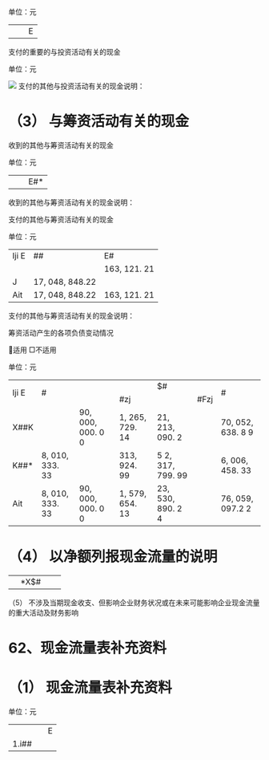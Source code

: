 单位：元

<table><tr><td></td><td></td><td>E</td></tr></table>

支付的重要的与投资活动有关的现金

单位：元

![](images/1b800c0d9d561c64d1da8947f4a511a1618ce6e7ad2819478f489fad2e8f8a53.jpg)
支付的其他与投资活动有关的现金说明：

# （3） 与筹资活动有关的现金

收到的其他与筹资活动有关的现金

单位：元

<table><tr><td></td><td></td><td>E#*</td></tr></table>

收到的其他与筹资活动有关的现金说明：

支付的其他与筹资活动有关的现金

单位：元  

<table><tr><td>Iji E</td><td>##</td><td>E#</td></tr><tr><td></td><td></td><td>163, 121. 21</td></tr><tr><td>  J  </td><td>17, 048, 848.22</td><td></td></tr><tr><td>Ait</td><td>17, 048, 848.22</td><td>163, 121. 21</td></tr></table>

支付的其他与筹资活动有关的现金说明：

筹资活动产生的各项负债变动情况

适用 □不适用

单位：元

<table><tr><td rowspan="2">Iji E</td><td rowspan="2">#</td><td colspan="2"></td><td colspan="2">$#</td><td rowspan="2">#</td></tr><tr><td></td><td>#zj</td><td></td><td>#Fzj</td></tr><tr><td>X##K</td><td></td><td>90, 000, 000. 0 0</td><td>1, 265, 729. 14</td><td>21, 213, 090. 2</td><td></td><td>70, 052, 638. 8 9</td></tr><tr><td>K##*</td><td>8, 010, 333. 33</td><td></td><td>313, 924. 99</td><td>5 2, 317, 799. 99</td><td></td><td>6, 006, 458. 33</td></tr><tr><td>Ait</td><td>8, 010, 333. 33</td><td>90, 000, 000. 0 0</td><td>1, 579, 654. 13</td><td>23, 530, 890. 2 4</td><td></td><td>76, 059, 097.2 2</td></tr></table>

# （4） 以净额列报现金流量的说明

<table><tr><td></td><td>*X$#</td><td></td><td></td></tr></table>

（5） 不涉及当期现金收支、但影响企业财务状况或在未来可能影响企业现金流量的重大活动及财务影响

# 62、现金流量表补充资料

# （1） 现金流量表补充资料

单位：元

<table><tr><td></td><td></td><td>E</td></tr><tr><td>1.i##</td><td></td><td></td></tr></table>